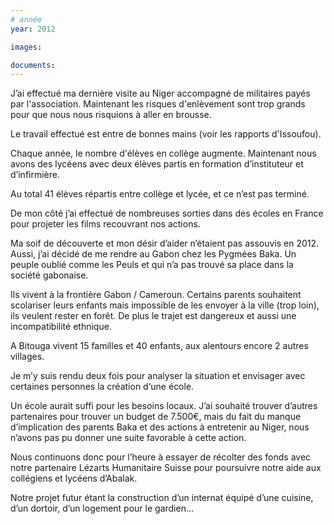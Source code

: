 ```yaml
---
# année
year: 2012

images:

documents:
---
```


J’ai effectué ma dernière visite au Niger accompagné de militaires payés par l'association. Maintenant les risques d'enlèvement sont trop grands pour que nous nous risquions à aller en brousse.

Le travail effectué est entre de bonnes mains (voir les rapports d'Issoufou).

Chaque année, le nombre d'élèves en collège augmente. Maintenant nous avons des lycéens avec deux élèves partis en formation d’instituteur et d’infirmière.

Au total 41 élèves répartis entre collège et lycée, et ce n’est pas terminé.

De mon côté j’ai effectué de nombreuses sorties dans des écoles en France pour projeter les films recouvrant nos actions.

Ma soif de découverte et mon désir d’aider n’étaient pas assouvis en 2012. Aussi, j’ai décidé de me rendre au Gabon chez les Pygmées Baka. Un peuple oublié comme les Peuls et qui n’a pas trouvé sa place dans la société gabonaise.

Ils vivent à la frontière Gabon / Cameroun. Certains parents souhaitent scolariser leurs enfants mais impossible de les envoyer à la ville (trop loin), ils veulent rester en forêt. De plus le trajet est dangereux et aussi une incompatibilité ethnique.

A Bitouga vivent 15 familles et 40 enfants, aux alentours encore 2 autres villages.

Je m’y suis rendu deux fois pour analyser la situation et envisager avec certaines personnes la création d‘une école.

Un école aurait suffi pour les besoins locaux. J’ai souhaité trouver d’autres partenaires pour trouver un budget de 7.500€, mais du fait du manque d’implication des parents Baka et des actions à entretenir au Niger, nous n’avons pas pu donner une suite favorable à cette action.

Nous continuons donc pour l’heure à essayer de récolter des fonds avec notre partenaire Lézarts Humanitaire Suisse pour poursuivre notre aide aux collégiens et lycéens d’Abalak.

Notre projet futur étant la construction d’un internat équipé d’une cuisine, d’un dortoir, d’un logement pour le gardien...
